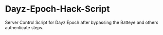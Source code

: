 Dayz-Epoch-Hack-Script
======================

Server Control Script for Dayz Epoch after bypassing the Batteye and others authenticate steps.
